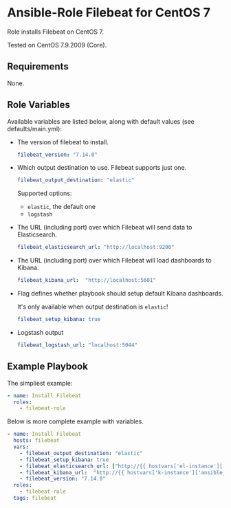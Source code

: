 Ansible-Role Filebeat for CentOS 7
=========

Role installs Filebeat on CentOS 7. 

Tested on CentOS 7.9.2009 (Core).

Requirements
------------

None.

Role Variables
--------------

Available variables are listed below, along with default values (see defaults/main.yml):

* The version of filebeat to install.
  ```yml
  filebeat_version: "7.14.0"
  ```
* Which output destination to use. Filebeat supports just one.
  ```yml
  filebeat_output_destination: "elastic"
  ```
  Supported options:
    - `elastic`, the default one
    - `logstash`

* The URL (including port) over which Filebeat will send data to Elasticsearch.
  ```yml
  filebeat_elasticsearch_url: "http://localhost:9200"
  ```
* The URL (including port) over which Filebeat will load dashboards to Kibana.
  ```yml
  filebeat_kibana_url:  "http://localhost:5601"
  ```
* Flag defines whether playbook should setup default Kibana dashboards.

  It's only available when output destination is `elastic`!
  ```yml
  filebeat_setup_kibana: true
  ```
* Logstash output
  ```yml
  filebeat_logstash_url: "localhost:5044"
  ```

Example Playbook
----------------

The simpliest example:
```yaml
- name: Install Filebeat
  roles:
    - filebeat-role
```
Below is more complete example with variables.
```yaml
- name: Install Filebeat
  hosts: filebeat
  vars:
    - filebeat_output_destination: "elastic"
    - filebeat_setup_kibana: true
    - filebeat_elasticsearch_url: ["http://{{ hostvars['el-instance']['ansible_facts']['default_ipv4']['address'] }}:9200/"]
    - filebeat_kibana_url:  "http://{{ hostvars['k-instance']['ansible_facts']['default_ipv4']['address'] }}:5601"
    - filebeat_version: "7.14.0"
  roles:
    - filebeat-role
  tags: filebeat
```